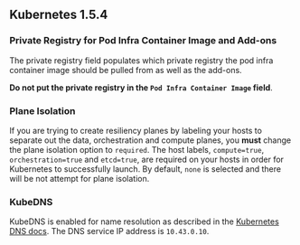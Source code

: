 ## Kubernetes 1.5.4

### Private Registry for Pod Infra Container Image and Add-ons

The private registry field populates which private registry the pod infra container image should be pulled from as well as the add-ons.

**Do not put the private registry in the `Pod Infra Container Image` field**.

### Plane Isolation

If you are trying to create resiliency planes by labeling your hosts to separate out the data, orchestration and compute planes, you **must** change the plane isolation option to `required`. The host labels, `compute=true`, `orchestration=true` and `etcd=true`, are required on your hosts in order for Kubernetes to successfully launch. By default, `none` is selected and there will be not attempt for plane isolation.

### KubeDNS

KubeDNS is enabled for name resolution as described in the [Kubernetes DNS docs](http://kubernetes.io/docs/admin/dns/). The DNS service IP address is `10.43.0.10`.
